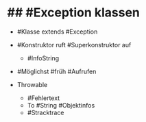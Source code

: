 # ## #Exception klassen 

 - #Klasse extends #Exception 
 - #Konstruktor ruft #Superkonstruktor auf 

	 - #InfoString 

 - #Möglichst #früh #Aufrufen 
 - Throwable 

	 - #Fehlertext 
	 - To #String #Objektinfos 
	 - #Stracktrace 
